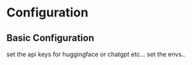 # Configuration

## Basic Configuration
set the api keys for huggingface or chatgpt etc...
set the envs..
